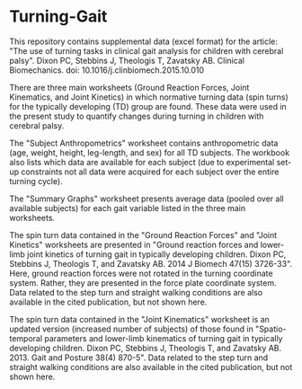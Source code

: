 # Turning-Gait

This repository contains supplemental data (excel format) for the article: "The use of turning tasks in clinical gait analysis for children with cerebral palsy". Dixon PC, Stebbins J, Theologis T, Zavatsky AB. Clinical Biomechanics. doi: 10.1016/j.clinbiomech.2015.10.010

There are three main worksheets (Ground Reaction Forces, Joint Kinematics, and Joint Kinetics) in which normative turning data (spin turns)
for the typically developing (TD) group are found. These data were used in the present study to quantify changes during turning in 
children with cerebral palsy.

The "Subject Anthropometrics" worksheet contains anthropometric data (age, weight, height, leg-length, and sex) for all TD subjects. The 
workbook also lists which data are available for each subject (due to experimental set-up constraints not all data were acquired for each 
subject over the entire turning cycle).

The "Summary Graphs" worksheet presents average data (pooled over all available subjects) for each gait variable listed in the three main
worksheets.

The spin turn data contained in the "Ground Reaction Forces" and "Joint Kinetics" worksheets are presented in "Ground reaction forces and 
lower-limb joint kinetics of turning gait in typically developing children. Dixon PC, Stebbins J, Theologis T, and Zavatsky AB. 2014 
J Biomech 47(15) 3726-33". Here, ground reaction forces were not rotated in the turning coordinate system. Rather, they are presented in the force plate coordinate system. Data related to the step turn and straight walking conditions are also available in the cited publication, but not shown here.

The spin turn data contained in the "Joint Kinematics" worksheet is an updated version (increased number of subjects) of those found in 
"Spatio-temporal parameters and lower-limb kinematics of turning gait in typically developing children. Dixon PC, Stebbins J, Theologis T,
and Zavatsky AB. 2013. Gait and Posture 38(4) 870-5". Data related to the step turn and straight walking conditions are also available in 
the cited publication, but not shown here.


